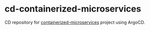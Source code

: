 # cd-containerized-microservices
CD repository for [containerized-microservices](https://github.com/Ume0344/containerized-microservices) project using ArgoCD.
